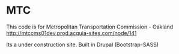 # MTC
This code is for Metropolitan Transportation Commission - Oakland
http://mtccms01dev.prod.acquia-sites.com/node/141

Its a under construction site. Built in Drupal (Bootstrap-SASS)
